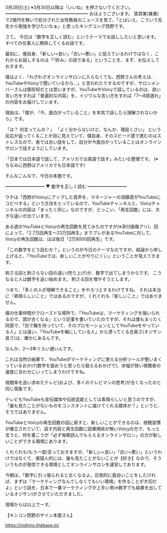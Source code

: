 3月28日(土) ※3月30日以降は『いいね』を押さないでください。
━━━━━━━━━━━━━━━━━━━
おはようございます。
賃貸業(兼業)で2億円を稼いで処分された女性教員のニュースを見て、「とはいえ、こういう先生から勉強を学びたいなぁ」と思ったキングコング西野です。

さて。
今日は『数字を正しく読む』というテーマでお話ししたいと思います。
すべての仕事人に関係してくるお話です。

最初に、僕自身、「新しい=良い」「古い=悪い」と捉えているわけではなく、これからお話しするのは「『好み』の話である」ということを、まず、お伝えしておきます。

僕はよく、「わざわざオンラインサロンに入らなくても、西野さんの考えは、YouTubeやVoicyで聞いているから…」と言われたりするのですが、サロンメンバーさんは御存知だとは思いますが、YouTubeやVoicyで話しているのは、良い言い方をすれば「普遍的な内容」を、イジワルな言い方をすれば「7～8周遅れ」の内容をお届けしています。

理由は、「僕が、『今、面白がっていること』を本気で話したら理解されないから」です。

「は？ 何言ってんの？」
「よく分からないけど、なんか、理屈くさい」
という反応が返ってくることが目に見えていて、僕自身、そのスピード感で進むのはストレスなので、表では古い話をして、自分が今面白がっていることはオンラインサロンで話すようにしています。

「日本では日本語で話して、アメリカでは英語で話す」みたいな整理です。
(※ちなみに西野はアメリカでも日本語です)

そんなこんなで、今日の本題です。

━━━━━━━━━
▼ 数字を正しく読む
━━━━━━━━━

ウチは「西野がVoicyにアップした音声を、マネージャーの須藤君がYouTubeにコピペする」という方法をとっているので、YouTubeチャンネルと、Voicyチャンネルの内容は「まったく同じ」なのですが、どっこい、「再生回数」には、大きな違いが出ています。

ある週のYouTubeとVoicyの再生回数を見てみたのですが(※添付画像アリ)、回によって、「2.7万回再生～23万回再生」までブレがあるYouTubeに対して、Voicyの再生回数は、ほぼ毎日「2万8000回再生」です。

「この数字をどう読むか？」というのが今日のテーマなのですが、結論から申し上げると、「YouTubeでは、新しいことがやりにくい」ということが見えてきます。

刺さる回と刺さらない回の違い(売り上げ)が、数字で出てしまうからです。
こうなると人は数字を追い始めます。
刺さる回を増やそうとします。

つまり、「多くの人が理解できること」をやろつとするわけですね。
それは本当に『素晴らしいこと』ではあるのですが、くれぐれも『新しいこと』ではありません。

僕の仕事仲間がクローズドな場所で、「YouTubeは、マーケティングを強いられるので、頭が古くなる」という記事を書いていたのですが、それは僕もまったく同感で、「別で職を持っていて、そのプロモーションとしてYouTubeをやっている人」とは違い、「YouTubeを軸にしている人」から漂ってくる古臭さ(オジサン臭さ)は、確かにあるんです。

なんか、2～3年ぐらい遅いんです。

これは当然の結果で、YouTubeがマーケティングに使える分析ツールが整いまくっているおかげ(数字を狙おうと思ったら狙えるおかげで)、歩幅が狭い視聴者の速度に合わせにいってしまうわけですね。

視聴率を追い求めたテレビ(および、多くのテレビマンの思考)が古くなったのと同じ現象です。

テレビもYouTubeも宣伝媒体や伝統芸能としては素晴らしいと思うのですが、「誰も見たことがないものをコンスタントに届けてくれる媒体か？」というと、そうではありません。

YouTubeとVoicyの再生回数の話に戻すと、新しいことができるのは、視聴習慣が確立されていて、話す内容と再生回数に因果関係が無いVoicyの方で、もっと言うと、何を書こうが「必ず毎朝読んでもらえるオンラインサロン」の方が新しいことができる環境にあります。

くれぐれも(もう一度)言っておきますが、「新しい=良い」「古い=悪い」というわけではなくて、僕個人的には、誰も見たことがないことが【好き】なので、そういうものが発信できる環境としてオンラインサロンを運営しております。

今朝は、「数字に引っ張られると古くなるよ。圧倒的に面白いことをしたければ、まずは『マーケティングなんてしなくてもいい環境』を作ることが大切だよ」という話を、日本で一番マーケティングが上手い男(※数字でも結果を出しているオジサン)がさせていただきました。

現場からは以上でーす。

【キンコン西野のサイン本屋さん】

https://nishino.thebase.in/
